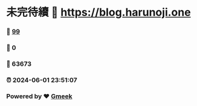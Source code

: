 # 未完待續 :link: https://blog.harunoji.one 
### :page_facing_up: [99](https://blog.harunoji.one/tag.html) 
### :speech_balloon: 0 
### :hibiscus: 63673 
### :alarm_clock: 2024-06-01 23:51:07 
### Powered by :heart: [Gmeek](https://github.com/Meekdai/Gmeek)
